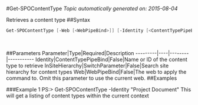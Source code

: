 #Get-SPOContentType
*Topic automatically generated on: 2015-08-04*

Retrieves a content type
##Syntax
```powershell
Get-SPOContentType [-Web [<WebPipeBind>]] [-Identity [<ContentTypePipeBind>]] [-InSiteHierarchy [<SwitchParameter>]]
```
&nbsp;

##Parameters
Parameter|Type|Required|Description
---------|----|--------|-----------
Identity|ContentTypePipeBind|False|Name or ID of the content type to retrieve
InSiteHierarchy|SwitchParameter|False|Search site hierarchy for content types
Web|WebPipeBind|False|The web to apply the command to. Omit this parameter to use the current web.
##Examples

###Example 1
    PS:> Get-SPOContentType -Identity "Project Document"
This will get a listing of content types within the current context
